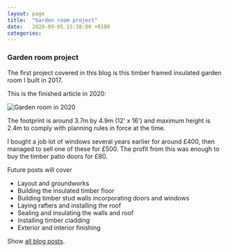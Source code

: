 ```yaml
---
layout: page
title:  "Garden room project"
date:   2020-09-05 15:38:00 +0100
categories:
---
```


### Garden room project

The first project covered in this blog is this timber framed insulated garden room I built in 2017.

This is the finished article in 2020:

![Garden room in 2020]({{site.baseurl}}/images/garden-room-2020.jpg)

The footprint is around 3.7m by 4.9m (12' x 16') and maximum height is 2.4m to comply with planning rules in force at the time.

I bought a job lot of windows several years earlier for around £400, then managed to sell one of these for £500. The profit from this was enough to buy the timber patio doors for £80.

Future posts will cover

- Layout and groundworks
- Building the insulated timber floor
- Building timber stud walls incorporating doors and windows
- Laying rafters and installing the roof
- Sealing and insulating the walls and roof
- Installing timber cladding
- Exterior and interior finishing

Show [all blog posts]({{site.baseurl}}/).
